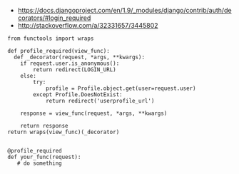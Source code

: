 * https://docs.djangoproject.com/en/1.9/_modules/django/contrib/auth/decorators/#login_required
* http://stackoverflow.com/a/32331657/3445802

```
from functools import wraps

def profile_required(view_func):
  def _decorator(request, *args, **kwargs):
    if request.user.is_anonymous():
        return redirect(LOGIN_URL)
    else:
        try:
            profile = Profile.object.get(user=request.user)
        except Profile.DoesNotExist:
            return redirect('userprofile_url')

    response = view_func(request, *args, **kwargs)

    return response
return wraps(view_func)(_decorator)


@profile_required
def your_func(request):
   # do something
```
